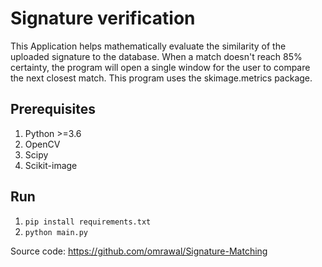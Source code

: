 # Signature verification

This Application helps mathematically evaluate the similarity of the uploaded signature to the database. 
When a match doesn't reach 85% certainty, the program will open a single window for the user to compare the next closest match.
This program uses the skimage.metrics package.

## Prerequisites
1. Python >=3.6
2. OpenCV
3. Scipy
4. Scikit-image


## Run
1. `pip install requirements.txt`
2. `python main.py`


Source code: https://github.com/omrawal/Signature-Matching
